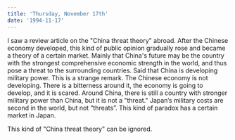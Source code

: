 ```yaml
---
title: 'Thursday, November 17th'
date: '1994-11-17'
---
```


I saw a review article on the "China threat theory" abroad. After the Chinese economy developed, this kind of public opinion gradually rose and became a theory of a certain market. Mainly that China's future may be the country with the strongest comprehensive economic strength in the world, and thus pose a threat to the surrounding countries. Said that China is developing military power. This is a strange remark. The Chinese economy is not developing. There is a bitterness around it, the economy is going to develop, and it is scared. Around China, there is still a country with stronger military power than China, but it is not a "threat." Japan’s military costs are second in the world, but not “threats”. This kind of paradox has a certain market in Japan.

This kind of "China threat theory" can be ignored.

